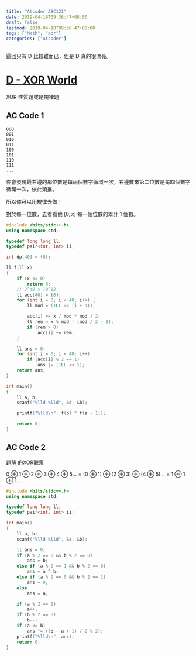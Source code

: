 ```yaml
---
title: "Atcoder ABC121"
date: 2019-04-18T09:36:47+08:00
draft: false
lastmod: 2019-04-18T09:36:47+08:00
tags: ["Math", "xor"]
categories: ["Atcoder"]
---
```


這回只有 D 比較難而已，但是 D 真的很漂亮。

<!--more-->

# [D - XOR World](https://atcoder.jp/contests/abc121/tasks/abc121_d)

XOR 性質題或是規律題

## AC Code 1

```
000
001
010
011
100
101
110
111
...
```

你會發現最右邊的那位數是每兩個數字循環一次，右邊數來第二位數是每四個數字循環一次，依此類推。

所以你可以用規律去做！

對於每一位數，去看看他 $[0, x]$ 每一個位數的累計 1 個數。

```c++
#include <bits/stdc++.h>
using namespace std;

typedef long long ll;
typedef pair<int, int> ii;

int dp[40] = {0};

ll f(ll x)
{
    if (x <= 0)
        return 0;
    // 2^40 > 10^12
    ll acc[40] = {0};
    for (int i = 0; i < 40; i++) {
        ll mod = (1LL << (i + 1));

        acc[i] += x / mod * mod / 2;
        ll rem = x % mod - (mod / 2 - 1);
        if (rem > 0)
            acc[i] += rem;
    }

    ll ans = 0;
    for (int i = 0; i < 40; i++)
        if (acc[i] % 2 == 1)
            ans |= (1LL << i);
    return ans;
}

int main()
{
    ll a, b;
    scanf("%lld %lld", &a, &b);

    printf("%lld\n", f(b) ^ f(a - 1));

    return 0;
}

```

## AC Code 2

[題解](https://img.atcoder.jp/abc121/editorial.pdf) 的XOR觀察

$0 \oplus 1 \oplus 2 \oplus 3 \oplus 4 \oplus 5 ...$ = $(0 \oplus 1) \oplus (2 \oplus 3) \oplus (4 \oplus 5) ...$ = $1 \oplus 1 \oplus 1 ...$


```c++
#include <bits/stdc++.h>
using namespace std;

typedef long long ll;
typedef pair<int, int> ii;

int main()
{
    ll a, b;
    scanf("%lld %lld", &a, &b);

    ll ans = 0;
    if (a % 2 == 0 && b % 2 == 0)
        ans = b;
    else if (a % 2 == 1 && b % 2 == 0)
        ans = a ^ b;
    else if (a % 2 == 0 && b % 2 == 1)
        ans = 0;
    else
        ans = a;

    if (a % 2 == 1)
        a++;
    if (b % 2 == 0)
        b--;
    if (a <= b)
        ans ^= ((b - a + 1) / 2 % 2);
    printf("%lld\n", ans);
    return 0;
}

```
